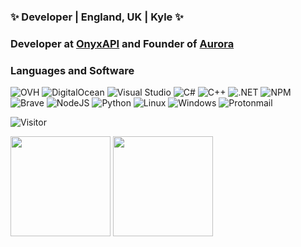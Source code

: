### ✨ Developer | England, UK | Kyle ✨
### Developer at <a href="https://OnyxAPI.online/">OnyxAPI</a> and Founder of <a href="https://aurora-service.xyz/">Aurora</a> 

### Languages and Software 
<p>
  <img alt="OVH" src="https://img.shields.io/badge/-OVH-123F6D?style=flat-square&logo=ovh&logoColor=white" />
  <img alt="DigitalOcean" src="https://img.shields.io/badge/-DigitalOcean-007BFC?style=flat-square&logo=DigitalOcean&logoColor=white" />
  <img alt="Visual Studio" src="https://img.shields.io/badge/-Visual_Studio-750098?style=flat-square&logo=visual-studio&logoColor=white" />
  <img alt="C#" src="https://img.shields.io/badge/-C_Sharp-8006c7?style=flat-square&logo=c-sharp&logoColor=white" />
  <img alt="C++" src="https://img.shields.io/badge/-++-214cce?style=flat-square&logo=c&logoColor=white" />
  <img alt=".NET" src="https://img.shields.io/badge/-.NET-5C2D91?style=flat-square&logo=.net&logoColor=white" />
  <img alt="NPM" src="https://img.shields.io/badge/-NPM-CB3837?style=flat-square&logo=npm&logoColor=white" />
  <img alt="Brave" src="https://img.shields.io/badge/-Brave-FB542B?style=flat-square&logo=brave&logoColor=white" />
  <img alt="NodeJS" src="https://img.shields.io/badge/-Nodejs-43853d?style=flat-square&logo=Node.js&logoColor=white" />
  <img alt="Python" src="https://img.shields.io/badge/-Python-cf9006?style=flat-square&logo=Python&logoColor=white" />
  <img alt="Linux" src="https://img.shields.io/badge/-Linux-d3d3d3?style=flat-square&logo=Linux&logoColor=white" />
  <img alt="Windows" src="https://img.shields.io/badge/-Windows-1E90FF?style=flat-square&logo=Windows&logoColor=white" />
  <img alt="Protonmail" src="https://img.shields.io/badge/-ProtonMail-8B89CC?style=flat-square&logo=ProtonMail&logoColor=white" />
</p>

![Visitor](https://visitor-badge.laobi.icu/badge?page_id=AuraAlways.AuraAlways)


<img height="160" src="https://github-readme-stats.vercel.app/api?username=AuraAlways&show_icons=true"> <img height="160" src="https://github-readme-stats.vercel.app/api/top-langs/?username=AuraAlways&langs_count=5&layout=compact">
